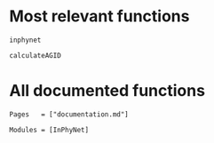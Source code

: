 # Most relevant functions

```@docs
inphynet
```

```@docs
calculateAGID
```

# All documented functions

```@index
Pages   = ["documentation.md"]
```

```@autodocs
Modules = [InPhyNet]
```